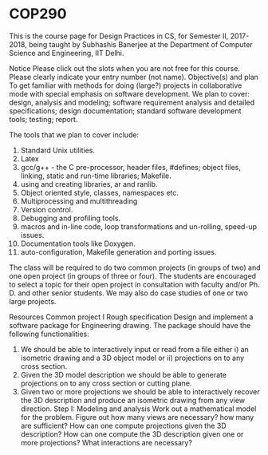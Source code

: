 # COP290
This is the course page for Design Practices in CS, for Semester II, 2017-2018, being taught by Subhashis Banerjee at the Department of Computer Science and Engineering, IIT Delhi.

Notice
Please click out the slots when you are not free for this course. Please clearly indicate your entry number (not name).
Objective(s) and plan
To get familiar with methods for doing (large?) projects in collaborative mode with special emphasis on software development.
We plan to cover: design, analysis and modeling; software requirement analysis and detailed specifications; design documentation; standard software development tools; testing; report.

The tools that we plan to cover include:


1. Standard Unix utilities.
2. Latex
3. gcc/g++ - the C pre-processor, header files, #defines; object files, linking, static and run-time libraries; Makefile.
4. using and creating libraries, ar and ranlib.
5. Object oriented style, classes, namespaces etc.
6. Multiprocessing and multithreading 
7. Version control.
8. Debugging and profiling tools.
9. macros and in-line code, loop transformations and un-rolling, speed-up issues.
10. Documentation tools like Doxygen.
11. auto-configuration, Makefile generation and porting issues.


The class will be required to do two common projects (in groups of two) and one open project (in groups of three or four). The students are encouraged to select a topic for their open project in consultation with faculty and/or Ph. D. and other senior students.
We may also do case studies of one or two large projects.

Resources
Common project I
Rough specification
Design and implement a software package for Engineering drawing. The package should have the following functionalities:


1. We should be able to interactively input or read from a file either i) an isometric drawing and a 3D object model or ii) projections on to any cross section.
2. Given the 3D model description we should be able to generate projections on to any cross section or cutting plane.
3. Given two or more projections we should be able to interactively recover the 3D description and produce an isometric drawing from any view direction.
Step I: Modeling and analysis
Work out a mathematical model for the problem. Figure out how many views are necessary? how many are sufficient? How can one compute projections given the 3D description? How can one compute the 3D description given one or more projections? What interactions are necessary?
